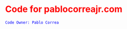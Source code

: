 <font color ='red'>Code for pablocorreajr.com</font>
=======


<font color='blue'>`Code Owner: Pablo Correa`</font>
